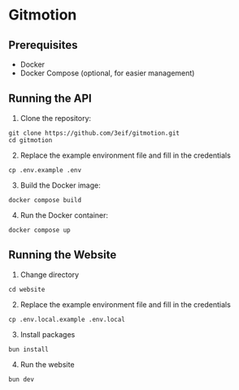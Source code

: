 # Gitmotion

## Prerequisites

- Docker
- Docker Compose (optional, for easier management)

## Running the API

1. Clone the repository:

```
git clone https://github.com/3eif/gitmotion.git
cd gitmotion
```

2. Replace the example environment file and fill in the credentials
```
cp .env.example .env
```

3. Build the Docker image:

```
docker compose build
```

4. Run the Docker container:

```
docker compose up
```

## Running the Website

1. Change directory
```
cd website
```

2. Replace the example environment file and fill in the credentials
```
cp .env.local.example .env.local
```

3. Install packages
```
bun install
```

4. Run the website
```
bun dev
```
